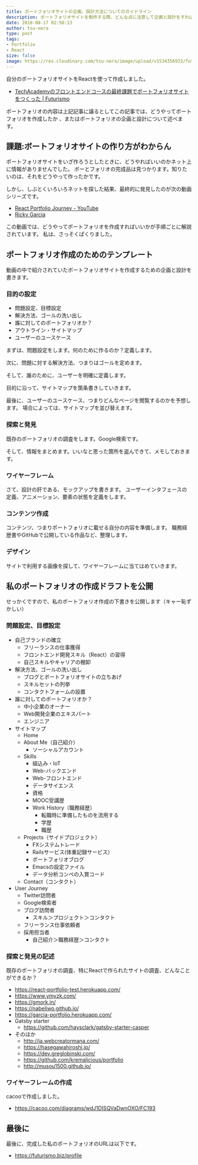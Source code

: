 ```yaml
---
title: ポートフォリオサイトの企画、設計方法についてのガイドライン
description: ポートフォリオサイトを制作する際、どんな点に注意して企画と設計をすればよいのかを解説しました。
date: 2018-08-17 02:50:13
author: tsu-nera
type: post
tags:
- Portfolio
- React
size: false
image: https://res.cloudinary.com/tsu-nera/image/upload/v1534356933/futurismo/posts/2018-08-16-031303_566x406_scrot.png
---
```


自分のポートフォリオサイトをReactを使って作成しました。

- [TechAcademyのフロントエンドコースの最終課題でボートフォリオサイトをつくった \| Futurismo](https://futurismo.biz/techacademy-frontend-review/)

ポートフォリオの内容は上記記事に譲るとしてこの記事では、どうやってボートフォリオを作成したか
、またはポートフォリオの企画と設計について述べます。

## 課題:ボートフォリオサイトの作り方がわからん

ポートフォリオサイトをいざ作ろうとしたときに、どうやればいいのかネット上に情報がありませんでした。
ボーとフォリオの完成品は見つかります。知りたいのは、それをどうやって作ったかです。

しかし、しぶとくいろいろネットを探した結果、最終的に発見したのが次の動画シリーズです。

- [React Portfolio Journey \- YouTube](https://www.youtube.com/playlist?list=PLNglBCIijurlEj4mTvA9XU3k4FTKlDlD0)
- [Ricky Garcia](https://garcia-portfolio.herokuapp.com/)

この動画では、どうやってポートフォリオを作成すればいいかが手順ごとに解説されています。
私は、さっそくぱくりました。

## ポートフォリオ作成のためのテンプレート

動画の中で紹介されていたポートフォリオサイトを作成するための企画と設計を書きます。

### 目的の設定

- 問題設定、目標設定
- 解決方法、ゴールの洗い出し
- 誰に対してのポートフォリオか？
- アウトライン・サイトマップ
- ユーザーのユースケース

まずは、問題設定をします。何のために作るのか？定義します。

次に、問題に対する解決方法、つまりはゴールを定めます。

そして、誰のために、ユーザーを明確に定義します。

目的に沿って、サイトマップを箇条書きしていきます。

最後に、ユーザーのユースケース、つまりどんなページを閲覧するのかを予想します。
場合によっては、サイトマップを並び替えます。

### 探索と発見

既存のポートフォリオの調査をします。Google検索です。

そして、情報をまとめます。いいなと思った箇所を盗んできて、メモしておきます。

### ワイヤーフレーム

さて、設計の肝である、モックアップを書きます。
ユーザーインタフェースの定義、アニメーション、要素の状態を定義をします。

### コンテンツ作成

コンテンツ、つまりポートフォリオに載せる自分の内容を準備します。
職務経歴書やGitHubで公開している作品など、整理します。

### デザイン

サイトで利用する画像を探して、ワイヤーフレームに当てはめていきます。

## 私のポートフォリオの作成ドラフトを公開

せっかくですので、私のポートフォリオ作成の下書きを公開します（キャー恥ずかしい）

### 問題設定、目標設定

- 自己ブランドの確立
  - フリーランスの仕事獲得
  - フロントエンド開発スキル（React）の習得
  - 自己スキルやキャリアの棚卸
- 解決方法、ゴールの洗い出し
  - ブログとボートフォリオサイトの立ちあげ
  - スキルセットの列挙
  - コンタクトフォームの設置
- 誰に対してのポートフォリオか？
  - 中小企業のオーナー
  - Web開発企業のエキスパート
  - エンジニア
- サイトマップ
  - Home
  - About Me（自己紹介）
    - ソーシャルアカウント
  - Skills
    - 組込み・IoT
    - Web-バックエンド
    - Web-フロントエンド
    - データサイエンス
    - 資格
    - MOOC受講歴
    - Work History（職務経歴）
      - 転職時に準備したものを流用する
      - 学歴
      - 職歴
  - Projects（サイドプロジェクト）
    - FXシステムトレード
    - Railsサービス(体重記録サービス）
    - ポートフォリオブログ
    - Emacsの設定ファイル
    - データ分析コンペの入賞コード
  - Contact（コンタクト）
- User Journey
  - Twitter訪問者
  - Google検索者
  - ブログ訪問者
    - スキル＞プロジェクト＞コンタクト
  - フリーランス仕事依頼者
  - 採用担当者
    - 自己紹介＞職務経歴＞コンタクト

### 探索と発見の記述

既存のポートフォリオの調査、特にReactで作られたサイトの調査、どんなことができるか？

- https://react-portfolio-test.herokuapp.com/
- https://www.ymyzk.com/
- https://gmork.in/
- https://nabeliwo.github.io/
- https://garcia-portfolio.herokuapp.com/
- Gatsby starter
  - https://github.com/haysclark/gatsby-starter-casper
- そのほか
  - http://ja.webcreatormana.com/
  - https://hasegawahiroshi.jp/
  - https://dev.greglobinski.com/
  - https://github.com/kremalicious/portfolio
  - http://musou1500.github.io/

### ワイヤーフレームの作成

cacooで作成しました。

- https://cacoo.com/diagrams/wdJ1DISQVaDwnOXO/FC193

## 最後に

最後に、完成した私のポートフォリオのURLは以下です。

- https://futurismo.biz/profile